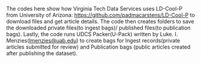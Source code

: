 The codes here show how Virginia Tech Data Services uses LD-Cool-P from University of Arizona: https://github.com/padmacarstens/LD-Cool-P to download files and get article details. 
The code then creates folders to save the downloaded private files(to ingest bags)/ published files(to publication bags). 
Lastly, the code runs UDCS Packer(U-Pack) written by Luke. I. Menzies(lmenzies@uab.edu) to create bags for Ingest records(private articles submitted for review) and Publication bags (public articles created after publishing the dataset).
